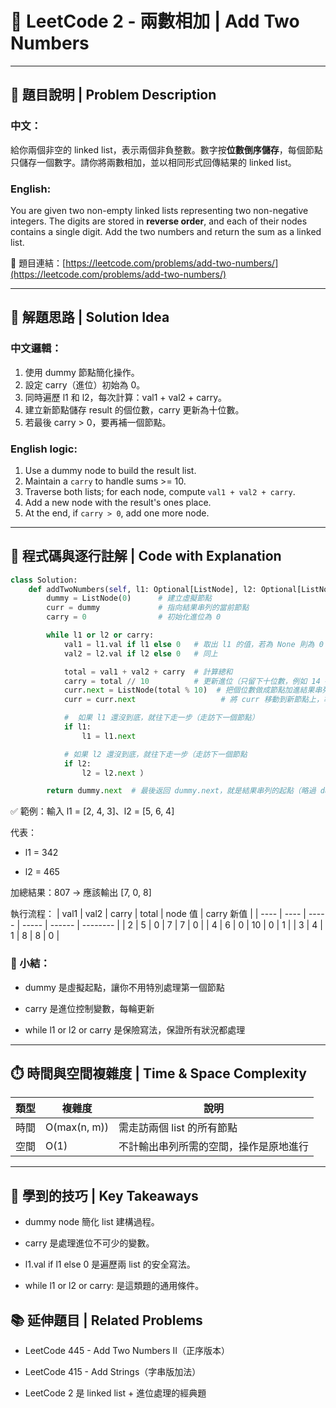 # 🔢 LeetCode 2 - 兩數相加 | Add Two Numbers

---

## 📘 題目說明 | Problem Description

### 中文：
給你兩個非空的 linked list，表示兩個非負整數。數字按**位數倒序儲存**，每個節點只儲存一個數字。請你將兩數相加，並以相同形式回傳結果的 linked list。

### English:
You are given two non-empty linked lists representing two non-negative integers. The digits are stored in **reverse order**, and each of their nodes contains a single digit. Add the two numbers and return the sum as a linked list.

🔗 題目連結：[https://leetcode.com/problems/add-two-numbers/](https://leetcode.com/problems/add-two-numbers/)

---

## 🧠 解題思路 | Solution Idea

### 中文邏輯：
1. 使用 dummy 節點簡化操作。
2. 設定 carry（進位）初始為 0。
3. 同時遍歷 l1 和 l2，每次計算：val1 + val2 + carry。
4. 建立新節點儲存 result 的個位數，carry 更新為十位數。
5. 若最後 carry > 0，要再補一個節點。

### English logic:
1. Use a dummy node to build the result list.
2. Maintain a `carry` to handle sums >= 10.
3. Traverse both lists; for each node, compute `val1 + val2 + carry`.
4. Add a new node with the result's ones place.
5. At the end, if `carry > 0`, add one more node.

---

## 🧾 程式碼與逐行註解 | Code with Explanation

```python
class Solution:
    def addTwoNumbers(self, l1: Optional[ListNode], l2: Optional[ListNode]) -> Optional[ListNode]:
        dummy = ListNode(0)      # 建立虛擬節點
        curr = dummy             # 指向結果串列的當前節點
        carry = 0                # 初始化進位為 0

        while l1 or l2 or carry:
            val1 = l1.val if l1 else 0   # 取出 l1 的值，若為 None 則為 0
            val2 = l2.val if l2 else 0   # 同上

            total = val1 + val2 + carry  # 計算總和
            carry = total // 10          # 更新進位（只留下十位數，例如 14 → 1）
            curr.next = ListNode(total % 10)  # 把個位數做成節點加進結果串列（14 → 建立值為 4 的節點
            curr = curr.next                   # 將 curr 移動到新節點上，準備接下一個數字

            #  如果 l1 還沒到底，就往下走一步（走訪下一個節點）
            if l1: 
                l1 = l1.next 

            # 如果 l2 還沒到底，就往下走一步（走訪下一個節點
            if l2: 
                l2 = l2.next ）

        return dummy.next  # 最後返回 dummy.next，就是結果串列的起點（略過 dummy 自己）
```

✅ 範例：輸入 l1 = [2, 4, 3]、l2 = [5, 6, 4]

代表：

- l1 = 342

- l2 = 465

加總結果：807 → 應該輸出 [7, 0, 8]

執行流程：
| val1 | val2 | carry | total | node 值 | carry 新值 |
| ---- | ---- | ----- | ----- | ------ | -------- |
| 2    | 5    | 0     | 7     | 7      | 0        |
| 4    | 6    | 0     | 10    | 0      | 1        |
| 3    | 4    | 1     | 8     | 8      | 0        |

### 🧠 小結：
- dummy 是虛擬起點，讓你不用特別處理第一個節點

- carry 是進位控制變數，每輪更新

- while l1 or l2 or carry 是保險寫法，保證所有狀況都處理

---

## ⏱️ 時間與空間複雜度 | Time & Space Complexity
| 類型 | 複雜度          | 說明                  |
| -- | ------------ | ------------------- |
| 時間 | O(max(n, m)) | 需走訪兩個 list 的所有節點    |
| 空間 | O(1)         | 不計輸出串列所需的空間，操作是原地進行 |

---

## 📌 學到的技巧 | Key Takeaways
- dummy node 簡化 list 建構過程。

- carry 是處理進位不可少的變數。

- l1.val if l1 else 0 是遍歷兩 list 的安全寫法。

- while l1 or l2 or carry: 是這類題的通用條件。

## 📚 延伸題目 | Related Problems
- LeetCode 445 - Add Two Numbers II（正序版本）

- LeetCode 415 - Add Strings（字串版加法）

- LeetCode 2 是 linked list + 進位處理的經典題